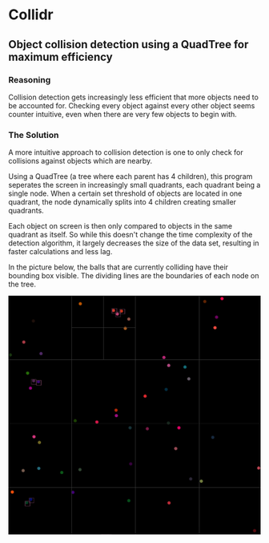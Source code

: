 # Collidr
## Object collision detection using a QuadTree for maximum efficiency

### Reasoning
Collision detection gets increasingly less efficient that more objects need to be accounted for. Checking every object against every other object seems counter intuitive, even when there are very few objects to begin with. 

### The Solution
A more intuitive approach to collision detection is one to only check for collisions against objects which are nearby.

Using a QuadTree (a tree where each parent has 4 children), this program seperates the screen in increasingly small quadrants, each quadrant being a single node. When a certain set threshold of objects are located in one quadrant, the node dynamically splits into 4 children creating smaller quadrants.

Each object on screen is then only compared to objects in the same quadrant as itself. So while this doesn't change the time complexity of the detection algorithm, it largely decreases the size of the data set, resulting in faster calculations and less lag.

In the picture below, the balls that are currently colliding have their bounding box visible. The dividing lines are the boundaries of each node on the tree.

![demo](https://github.com/guymorgenshtern/Collidr/blob/5dd3f53eb4e5058ff6f99623bbd0d9391c16e2bd/Screenshot%202021-10-10%20at%2012.02.22%20PM.png)
